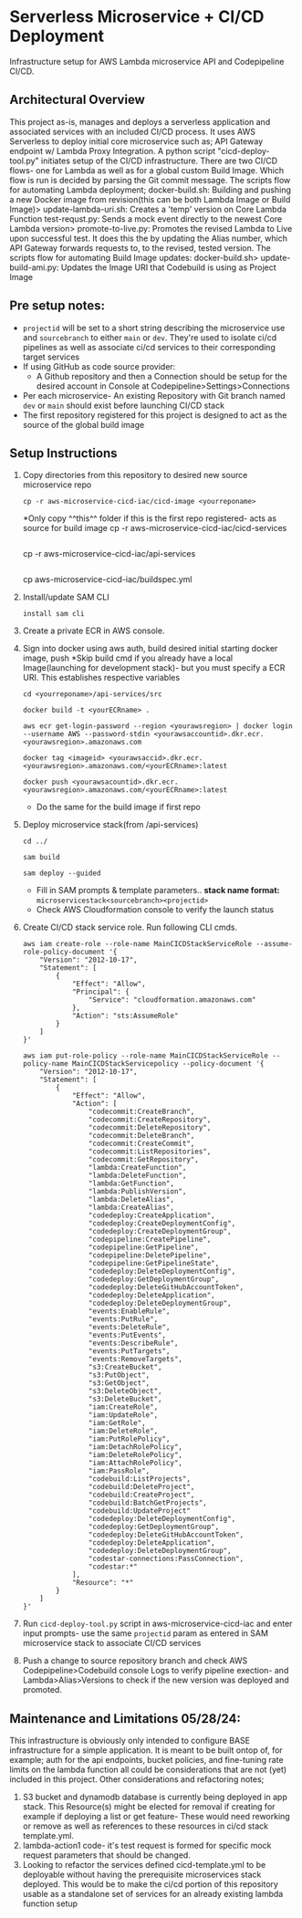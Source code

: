 # Serverless Microservice + CI/CD Deployment
Infrastructure setup for AWS Lambda microservice API and Codepipeline CI/CD.


## Architectural Overview
This project as-is, manages and deploys a serverless application and associated services 
with an included CI/CD process. It uses AWS Serverless to deploy initial core microservice such as; API Gateway endpoint w/ Lambda Proxy Integration. A python script "cicd-deploy-tool.py" initiates setup of the CI/CD infrastructure. There are two CI/CD flows- one for Lambda as well as for a global custom Build Image. Which flow is run is decided by parsing the Git commit message. 
The scripts flow for automating Lambda deployment;
docker-build.sh: Building and pushing a new Docker image from revision(this can be both Lambda Image or Build Image)>
update-lambda-uri.sh: Creates a 'temp' version on Core Lambda Function
test-requst.py: Sends a mock event directly to the newest Core Lambda version>
promote-to-live.py: Promotes the revised Lambda to Live upon successful test. It does this the by updating the Alias number, which API Gateway forwards requests to, to the revised, tested version.
The scripts flow for automating Build Image updates:
docker-build.sh>
update-build-ami.py: Updates the Image URI that Codebuild is using as Project Image



## Pre setup notes:
+ `projectid` will be set to a short string describing the microservice use
and `sourcebranch` to either `main` or `dev`. They're used to
isolate ci/cd pipelines as well as associate ci/cd services to their corresponding target services
+ If using GitHub as code source provider:
    - A Github repository and then a Connection should be setup for the desired account in Console at Codepipeline>Settings>Connections
+ Per each microservice- An existing Repository with Git branch named `dev` or `main` 
    should exist before launching CI/CD stack
+ The first repository registered for this project is designed to act as the source of the global build image
## Setup Instructions
1. Copy directories from this repository to desired new source microservice repo
    ```
    cp -r aws-microservice-cicd-iac/cicd-image <yourreponame>
    ```
    *Only copy ^^this^^ folder if this is the first repo registered- acts as source for build image
    cp -r aws-microservice-cicd-iac/cicd-services <yourreponame>
    ```
    ```
    cp -r aws-microservice-cicd-iac/api-services <yourreponame>
    ```
    ```
    cp aws-microservice-cicd-iac/buildspec.yml <yourreponame>

2. Install/update SAM CLI 
    ```
    install sam cli
    ```

3. Create a private ECR in AWS console. 

4. Sign into docker using aws auth, build desired initial starting docker image, push
   *Skip build cmd if you already have a local Image(launching for development stack)- but you must specify a ECR URI. This establishes respective variables
    ```
    cd <yourreponame>/api-services/src
    ```
    ```
    docker build -t <yourECRname> .
    ```
    ```
    aws ecr get-login-password --region <yourawsregion> | docker login --username AWS --password-stdin <yourawsaccountid>.dkr.ecr.<yourawsregion>.amazonaws.com
    ``` 
    ```
    docker tag <imageid> <yourawsaccid>.dkr.ecr.<yourawsregion>.amazonaws.com/<yourECRname>:latest
    ```
    ```
    docker push <yourawsacountid>.dkr.ecr.<yourawsregion>.amazonaws.com/<yourECRname>:latest
    ```
    * Do the same for the build image if first repo
    
5. Deploy microservice stack(from /api-services)
    ```
    cd ../
    ```
    ```
    sam build
    ```
    ```
    sam deploy --guided
    ```
    * Fill in SAM prompts & template parameters.. __stack name format:__ `microservicestack<sourcebranch><projectid>`
    * Check AWS Cloudformation console to verify the launch status

6. Create CI/CD stack service role. Run following CLI cmds.

    ```
    aws iam create-role --role-name MainCICDStackServiceRole --assume-role-policy-document '{
        "Version": "2012-10-17",
        "Statement": [
            {
                "Effect": "Allow",
                "Principal": {
                    "Service": "cloudformation.amazonaws.com"
                },
                "Action": "sts:AssumeRole"
            }
        ]
    }'
    ```
    ```
    aws iam put-role-policy --role-name MainCICDStackServiceRole --policy-name MainCICDStackServicepolicy --policy-document '{
        "Version": "2012-10-17",
        "Statement": [
            {
                "Effect": "Allow",
                "Action": [
                    "codecommit:CreateBranch",
                    "codecommit:CreateRepository",
                    "codecommit:DeleteRepository",
                    "codecommit:DeleteBranch",
                    "codecommit:CreateCommit",
                    "codecommit:ListRepositories",
                    "codecommit:GetRepository",
                    "lambda:CreateFunction",
                    "lambda:DeleteFunction",
                    "lambda:GetFunction",
                    "lambda:PublishVersion",
                    "lambda:DeleteAlias",
                    "lambda:CreateAlias",
                    "codedeploy:CreateApplication",
                    "codedeploy:CreateDeploymentConfig",
                    "codedeploy:CreateDeploymentGroup",
                    "codepipeline:CreatePipeline",
                    "codepipeline:GetPipeline",
                    "codepipeline:DeletePipeline",
                    "codepipeline:GetPipelineState",
                    "codedeploy:DeleteDeploymentConfig",
                    "codedeploy:GetDeploymentGroup",
                    "codedeploy:DeleteGitHubAccountToken",
                    "codedeploy:DeleteApplication",
                    "codedeploy:DeleteDeploymentGroup",
                    "events:EnableRule",
                    "events:PutRule",
                    "events:DeleteRule",
                    "events:PutEvents",
                    "events:DescribeRule",
                    "events:PutTargets",
                    "events:RemoveTargets",
                    "s3:CreateBucket",
                    "s3:PutObject",
                    "s3:GetObject",
                    "s3:DeleteObject",
                    "s3:DeleteBucket",
                    "iam:CreateRole",
                    "iam:UpdateRole",
                    "iam:GetRole",
                    "iam:DeleteRole",
                    "iam:PutRolePolicy",
                    "iam:DetachRolePolicy",
                    "iam:DeleteRolePolicy",
                    "iam:AttachRolePolicy",
                    "iam:PassRole",
                    "codebuild:ListProjects",
                    "codebuild:DeleteProject",
                    "codebuild:CreateProject",
                    "codebuild:BatchGetProjects",
                    "codebuild:UpdateProject"
                    "codedeploy:DeleteDeploymentConfig",
                    "codedeploy:GetDeploymentGroup",
                    "codedeploy:DeleteGitHubAccountToken",
                    "codedeploy:DeleteApplication",
                    "codedeploy:DeleteDeploymentGroup",
                    "codestar-connections:PassConnection",
                    "codestar:*"
                ],
                "Resource": "*"
            }
        ]
    }'
    ```

7. Run `cicd-deploy-tool.py` script in aws-microservice-cicd-iac and enter input prompts- use the same `projectid` param as entered in SAM microservice stack to associate CI/CD services 

8. Push a change to source repository branch and check AWS Codepipeline>Codebuild console Logs to verify pipeline exection-
 and Lambda>Alias>Versions to check if the new version was deployed and promoted.

## Maintenance and Limitations 05/28/24:
This infrastructure is obviously only intended to configure BASE infrastructure for a simple application. It is meant to be built ontop of, for example; auth for the api endpoints, bucket policies, and fine-tuning rate limits on the lambda function all could be considerations that are not (yet) included in this project.
Other considerations and refactoring notes; 
1. S3 bucket and dynamodb database is currently being deployed in app stack. 
    This Resource(s) might be elected for removal if creating for example if deploying a list or get feature-
    These would need reworking or remove as well as references to these resources in ci/cd stack template.yml.
2. lambda-action1 code- it's test request is formed for specific mock request parameters that should be changed. 
3. Looking to refactor the services defined cicd-template.yml to be deployable without having the prerequisite microservices stack deployed. This would be to make the ci/cd portion of this repository usable as a standalone set of services for an already existing lambda function setup








